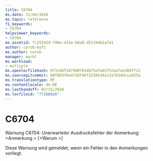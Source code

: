 ```yaml
---
title: C6704
ms.date: 11/04/2016
ms.topic: reference
f1_keywords:
- C6704
helpviewer_keywords:
- C6704
ms.assetid: fc25543d-746e-415e-b0a8-d5134461af41
author: corob-msft
ms.author: corob
manager: markl
ms.workload:
- multiple
ms.openlocfilehash: 0f3cb6f1679d07654b75efe85f52aa7ee389ff22
ms.sourcegitcommit: 68f893f6e472df46f323db34a13a7034dccad25a
ms.translationtype: MT
ms.contentlocale: de-DE
ms.lasthandoff: 02/15/2020
ms.locfileid: "77266626"
---
```

# <a name="c6704"></a>C6704
Warnung C6704: Unerwarteter Ausdrucksfehler der Anmerkung: \<Anmerkung > [\<Warum >]

 Diese Warnung wird gemeldet, wenn ein Fehler in den Anmerkungen vorliegt.
